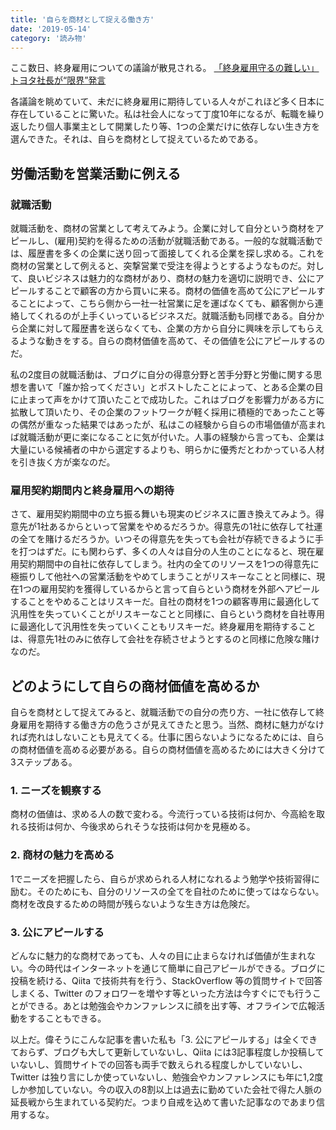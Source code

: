 ```yaml
---
title: '自らを商材として捉える働き方'
date: '2019-05-14'
category: '読み物'
---
```


ここ数日、終身雇用についての議論が散見される。
[「終身雇用守るの難しい」トヨタ社長が“限界”発言](https://news.tv-asahi.co.jp/news_economy/articles/000154403.html)

各議論を眺めていて、未だに終身雇用に期待している人々がこれほど多く日本に存在していることに驚いた。私は社会人になって丁度10年になるが、転職を繰り返したり個人事業主として開業したり等、1つの企業だけに依存しない生き方を選んできた。それは、自らを商材として捉えているためである。

## 労働活動を営業活動に例える

### 就職活動

就職活動を、商材の営業として考えてみよう。企業に対して自分という商材をアピールし、(雇用)契約を得るための活動が就職活動である。一般的な就職活動では、履歴書を多くの企業に送り回って面接してくれる企業を探し求める。これを商材の営業として例えると、突撃営業で受注を得ようとするようなものだ。対して、良いビジネスは魅力的な商材があり、商材の魅力を適切に説明でき、公にアピールすることで顧客の方から買いに来る。商材の価値を高めて公にアピールすることによって、こちら側から一社一社営業に足を運ばなくても、顧客側から連絡してくれるのが上手くいっているビジネスだ。就職活動も同様である。自分から企業に対して履歴書を送らなくても、企業の方から自分に興味を示してもらえるような動きをする。自らの商材価値を高めて、その価値を公にアピールするのだ。

私の2度目の就職活動は、ブログに自分の得意分野と苦手分野と労働に関する思想を書いて「誰か拾ってください」とポストしたことによって、とある企業の目に止まって声をかけて頂いたことで成功した。これはブログを影響力がある方に拡散して頂いたり、その企業のフットワークが軽く採用に積極的であったこと等の偶然が重なった結果ではあったが、私はこの経験から自らの市場価値が高まれば就職活動が更に楽になることに気が付いた。人事の経験から言っても、企業は大量にいる候補者の中から選定するよりも、明らかに優秀だとわかっている人材を引き抜く方が楽なのだ。


### 雇用契約期間内と終身雇用への期待

さて、雇用契約期間中の立ち振る舞いも現実のビジネスに置き換えてみよう。得意先が1社あるからといって営業をやめるだろうか。得意先の1社に依存して社運の全てを賭けるだろうか。いつその得意先を失っても会社が存続できるように手を打つはずだ。にも関わらず、多くの人々は自分の人生のことになると、現在雇用契約期間中の自社に依存してしまう。社内の全てのリソースを1つの得意先に極振りして他社への営業活動をやめてしまうことがリスキーなことと同様に、現在1つの雇用契約を獲得しているからと言って自らという商材を外部へアピールすることをやめることはリスキーだ。自社の商材を1つの顧客専用に最適化して汎用性を失っていくことがリスキーなことと同様に、自らという商材を自社専用に最適化して汎用性を失っていくこともリスキーだ。終身雇用を期待することは、得意先1社のみに依存して会社を存続させようとするのと同様に危険な賭けなのだ。


## どのようにして自らの商材価値を高めるか

自らを商材として捉えてみると、就職活動での自分の売り方、一社に依存して終身雇用を期待する働き方の危うさが見えてきたと思う。当然、商材に魅力がなければ売れはしないことも見えてくる。仕事に困らないようになるためには、自らの商材価値を高める必要がある。自らの商材価値を高めるためには大きく分けて3ステップある。

### 1. ニーズを観察する

商材の価値は、求める人の数で変わる。今流行っている技術は何か、今高給を取れる技術は何か、今後求められそうな技術は何かを見極める。

### 2. 商材の魅力を高める

1でニーズを把握したら、自らが求められる人材になれるよう勉学や技術習得に励む。そのためにも、自分のリソースの全てを自社のために使ってはならない。商材を改良するための時間が残らないような生き方は危険だ。

### 3. 公にアピールする

どんなに魅力的な商材であっても、人々の目に止まらなければ価値が生まれない。今の時代はインターネットを通じて簡単に自己アピールができる。ブログに投稿を続ける、Qiita で技術共有を行う、StackOverflow 等の質問サイトで回答しまくる、Twitter のフォロワーを増やす等といった方法は今すぐにでも行うことができる。あとは勉強会やカンファレンスに顔を出す等、オフラインで広報活動をすることもできる。


以上だ。偉そうにこんな記事を書いた私も「3. 公にアピールする」は全くできておらず、ブログも大して更新していないし、Qiita には3記事程度しか投稿していないし、質問サイトでの回答も両手で数えられる程度しかしていないし、Twitter は独り言にしか使っていないし、勉強会やカンファレンスにも年に1,2度しか参加していない。今の収入の8割以上は過去に勤めていた会社で得た人脈の延長戦から生まれている契約だ。つまり自戒を込めて書いた記事なのであまり信用するな。
